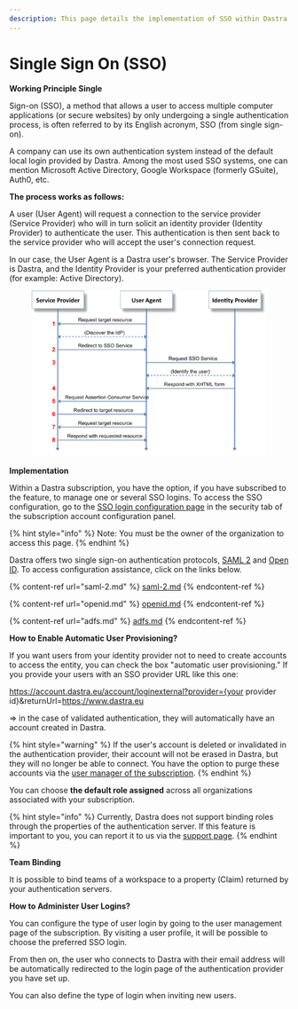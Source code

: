 ```yaml
---
description: This page details the implementation of SSO within Dastra
---
```


# Single Sign On (SSO)

**Working Principle Single**

Sign-on (SSO), a method that allows a user to access multiple computer applications (or secure websites) by only undergoing a single authentication process, is often referred to by its English acronym, SSO (from single sign-on).

A company can use its own authentication system instead of the default local login provided by Dastra. Among the most used SSO systems, one can mention Microsoft Active Directory, Google Workspace (formerly GSuite), Auth0, etc.

**The process works as follows:**

A user (User Agent) will request a connection to the service provider (Service Provider) who will in turn solicit an identity provider (Identity Provider) to authenticate the user. This authentication is then sent back to the service provider who will accept the user's connection request.&#x20;

In our case, the User Agent is a Dastra user's browser. The Service Provider is Dastra, and the Identity Provider is your preferred authentication provider (for example: Active Directory).

<figure><img src="../../../.gitbook/assets/sso&#x26;.png" alt=""><figcaption></figcaption></figure>

**Implementation**

Within a Dastra subscription, you have the option, if you have subscribed to the feature, to manage one or several SSO logins. To access the SSO configuration, go to the [SSO login configuration page](https://app.dastra.eu/general-settings/sso) in the security tab of the subscription account configuration panel.

{% hint style="info" %}
Note: You must be the owner of the organization to access this page.
{% endhint %}

Dastra offers two single sign-on authentication protocols, [SAML 2](https://app.gitbook.com/s/-LvBxs22wUMicv9uWp6C-2584506019/features/settings/single-sign-on-sso/saml-2) and [Open ID](https://app.gitbook.com/s/-LvBxs22wUMicv9uWp6C-2584506019/features/settings/single-sign-on-sso/openid). To access configuration assistance, click on the links below.



{% content-ref url="saml-2.md" %}
[saml-2.md](saml-2.md)
{% endcontent-ref %}

{% content-ref url="openid.md" %}
[openid.md](openid.md)
{% endcontent-ref %}

{% content-ref url="adfs.md" %}
[adfs.md](adfs.md)
{% endcontent-ref %}



**How to Enable Automatic User Provisioning?**



If you want users from your identity provider not to need to create accounts to access the entity, you can check the box "automatic user provisioning." If you provide your users with an SSO provider URL like this one:

https://account.dastra.eu/account/loginexternal?provider={your provider id}\&returnUrl=https://www.dastra.eu

\=> in the case of validated authentication, they will automatically have an account created in Dastra.



{% hint style="warning" %}
If the user's account is deleted or invalidated in the authentication provider, their account will not be erased in Dastra, but they will no longer be able to connect. You have the option to purge these accounts via the [user manager of the subscription](https://app.dastra.eu/general-settings/users?q=\&page=1\&size=20).
{% endhint %}

You can choose **the default role assigned** across all organizations associated with your subscription.



{% hint style="info" %}
Currently, Dastra does not support binding roles through the properties of the authentication server. If this feature is important to you, you can report it to us via the [support page](https://app.dastra.eu/general-settings/support).
{% endhint %}





**Team Binding**

It is possible to bind teams of a workspace to a property (Claim) returned by your authentication servers.



**How to Administer User Logins?**

You can configure the type of user login by going to the user management page of the subscription. By visiting a user profile, it will be possible to choose the preferred SSO login.

From then on, the user who connects to Dastra with their email address will be automatically redirected to the login page of the authentication provider you have set up.

You can also define the type of login when inviting new users.

